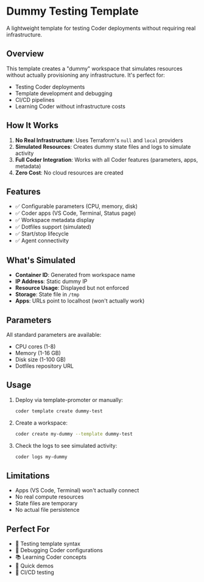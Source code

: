 # Dummy Testing Template

A lightweight template for testing Coder deployments without requiring real infrastructure.

## Overview

This template creates a "dummy" workspace that simulates resources without actually provisioning any infrastructure. It's perfect for:

- Testing Coder deployments
- Template development and debugging
- CI/CD pipelines
- Learning Coder without infrastructure costs

## How It Works

1. **No Real Infrastructure**: Uses Terraform's `null` and `local` providers
2. **Simulated Resources**: Creates dummy state files and logs to simulate activity
3. **Full Coder Integration**: Works with all Coder features (parameters, apps, metadata)
4. **Zero Cost**: No cloud resources are created

## Features

- ✅ Configurable parameters (CPU, memory, disk)
- ✅ Coder apps (VS Code, Terminal, Status page)
- ✅ Workspace metadata display
- ✅ Dotfiles support (simulated)
- ✅ Start/stop lifecycle
- ✅ Agent connectivity

## What's Simulated

- **Container ID**: Generated from workspace name
- **IP Address**: Static dummy IP
- **Resource Usage**: Displayed but not enforced
- **Storage**: State file in `/tmp`
- **Apps**: URLs point to localhost (won't actually work)

## Parameters

All standard parameters are available:
- CPU cores (1-8)
- Memory (1-16 GB)
- Disk size (1-100 GB)
- Dotfiles repository URL

## Usage

1. Deploy via template-promoter or manually:
   ```bash
   coder template create dummy-test
   ```

2. Create a workspace:
   ```bash
   coder create my-dummy --template dummy-test
   ```

3. Check the logs to see simulated activity:
   ```bash
   coder logs my-dummy
   ```

## Limitations

- Apps (VS Code, Terminal) won't actually connect
- No real compute resources
- State files are temporary
- No actual file persistence

## Perfect For

- 🧪 Testing template syntax
- 🔧 Debugging Coder configurations
- 📚 Learning Coder concepts
- 🚀 Quick demos
- 🔄 CI/CD testing 